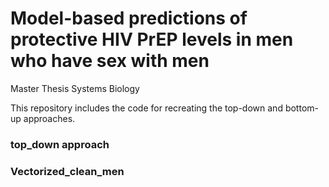 # Model-based predictions of protective HIV PrEP levels in men who have sex with men
Master Thesis Systems Biology

This repository includes the code for recreating the top-down and bottom-up approaches.

### top_down approach


### Vectorized_clean_men
